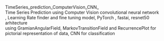 TimeSeries_prediction_ComputerVision_CNN_  
    Time Series Prediction using Computer Vision convolutional neural network , Learning Rate finder and fine tuning model, PyTorch , fastai, resnet50 arhitecture  
    using GramianAngularField, MarkovTransitionField and RecurrencePlot for pictorial representation of data, CNN for classification
